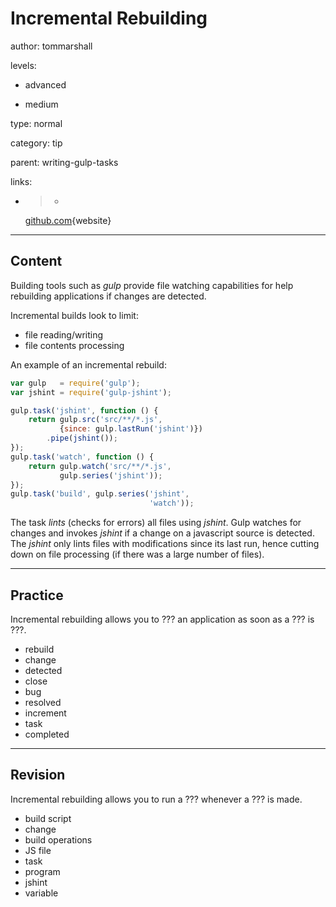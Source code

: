 # Incremental Rebuilding
author: tommarshall

levels:

  - advanced

  - medium

type: normal

category: tip

parent: writing-gulp-tasks

links:

  - >-
    [github.com](https://github.com/gulpjs/gulp/blob/master/docs/recipes/incremental-builds-with-concatenate.md){website}

---
## Content

Building tools such as *gulp* provide file watching capabilities for help rebuilding applications if changes are detected. 

Incremental builds look to limit:
- file reading/writing
- file contents processing

An example of an incremental rebuild:
```javaScript
var gulp   = require('gulp');
var jshint = require('gulp-jshint');

gulp.task('jshint', function () {
    return gulp.src('src/**/*.js', 
           {since: gulp.lastRun('jshint')})
        .pipe(jshint());
});
gulp.task('watch', function () {
    return gulp.watch('src/**/*.js', 
           gulp.series('jshint'));
});
gulp.task('build', gulp.series('jshint', 
                               'watch'));
```
The task *lints* (checks for errors) all files using *jshint*. Gulp watches for changes and invokes *jshint* if a change on a javascript source is detected. The *jshint* only lints files with modifications since its last run, hence cutting down on file processing (if there was a large number of files).

---
## Practice

Incremental rebuilding allows you to ??? an application as soon as a ??? is ???.

* rebuild
* change
* detected
* close
* bug
* resolved
* increment
* task
* completed

---
## Revision

Incremental rebuilding allows you to run a ??? whenever a ??? is made. 
* build script
* change
* build operations
* JS file
* task
* program
* jshint
* variable